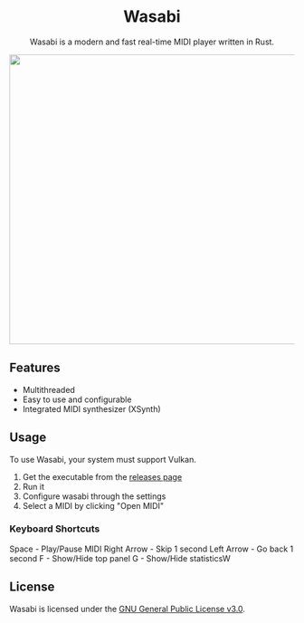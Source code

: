 <h1 align="center">Wasabi</h1>
<p align="center">Wasabi is a modern and fast real-time MIDI player written in Rust.</p>
<p align="center"><img src="https://i.imgur.com/NQVQdHd.png" width="512"/></p>

## Features
- Multithreaded
- Easy to use and configurable
- Integrated MIDI synthesizer (XSynth)

## Usage
To use Wasabi, your system must support Vulkan.

1) Get the executable from the [releases page](https://github.com/arduano/wasabi/releases)
2) Run it
3) Configure wasabi through the settings
4) Select a MIDI by clicking "Open MIDI"

### Keyboard Shortcuts
Space - Play/Pause MIDI
Right Arrow - Skip 1 second
Left Arrow - Go back 1 second
F - Show/Hide top panel
G - Show/Hide statisticsW

## License
Wasabi is licensed under the [GNU General Public License v3.0](https://github.com/arduano/wasabi/blob/master/LICENSE).
